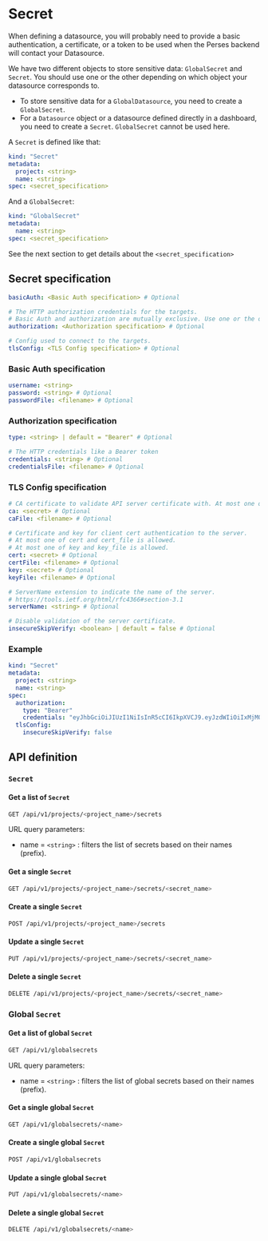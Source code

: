 # Secret

When defining a datasource, you will probably need to provide a basic authentication, a certificate, or a token to be
used when the Perses backend will contact your Datasource.

We have two different objects to store sensitive data: `GlobalSecret` and `Secret`.
You should use one or the other depending on which object your datasource corresponds to.

- To store sensitive data for a `GlobalDatasource`, you need to create a `GlobalSecret`.
- For a `Datasource` object or a datasource defined directly in a dashboard, you need to create a `Secret`. `GlobalSecret` cannot be used here.

A `Secret` is defined like that:

```yaml
kind: "Secret"
metadata:
  project: <string>
  name: <string>
spec: <secret_specification>
```

And a `GlobalSecret`:

```yaml
kind: "GlobalSecret"
metadata:
  name: <string>
spec: <secret_specification>
```

See the next section to get details about the `<secret_specification>`

## Secret specification

```yaml
basicAuth: <Basic Auth specification> # Optional

# The HTTP authorization credentials for the targets.
# Basic Auth and authorization are mutually exclusive. Use one or the other not both at the same time.
authorization: <Authorization specification> # Optional

# Config used to connect to the targets.
tlsConfig: <TLS Config specification> # Optional
```

### Basic Auth specification

```yaml
username: <string>
password: <string> # Optional
passwordFile: <filename> # Optional
```

### Authorization specification

```yaml
type: <string> | default = "Bearer" # Optional

# The HTTP credentials like a Bearer token
credentials: <string> # Optional
credentialsFile: <filename> # Optional
```

### TLS Config specification

```yaml
# CA certificate to validate API server certificate with. At most one of ca and ca_file is allowed.
ca: <secret> # Optional
caFile: <filename> # Optional

# Certificate and key for client cert authentication to the server.
# At most one of cert and cert_file is allowed.
# At most one of key and key_file is allowed.
cert: <secret> # Optional
certFile: <filename> # Optional
key: <secret> # Optional
keyFile: <filename> # Optional

# ServerName extension to indicate the name of the server.
# https://tools.ietf.org/html/rfc4366#section-3.1
serverName: <string> # Optional

# Disable validation of the server certificate.
insecureSkipVerify: <boolean> | default = false # Optional
```

### Example

```yaml
kind: "Secret"
metadata:
  project: <string>
  name: <string>
spec:
  authorization:
    type: "Bearer"
    credentials: "eyJhbGciOiJIUzI1NiIsInR5cCI6IkpXVCJ9.eyJzdWIiOiIxMjM0NTY3ODkwIiwibmFtZSI6IkpvaG4gRG9lIiwiaWF0IjoxNTE2MjM5MDIyfQ.SflKxwRJSMeKKF2QT4fwpMeJf36POk6yJV_adQssw5c"
  tlsConfig:
    insecureSkipVerify: false
```

## API definition

### `Secret`

#### Get a list of `Secret`

```bash
GET /api/v1/projects/<project_name>/secrets
```

URL query parameters:

- name = `<string>` : filters the list of secrets based on their names (prefix).

#### Get a single `Secret`

```bash
GET /api/v1/projects/<project_name>/secrets/<secret_name>
```

#### Create a single `Secret`

```bash
POST /api/v1/projects/<project_name>/secrets
```

#### Update a single `Secret`

```bash
PUT /api/v1/projects/<project_name>/secrets/<secret_name>
```

#### Delete a single `Secret`

```bash
DELETE /api/v1/projects/<project_name>/secrets/<secret_name>
```

### Global `Secret`

#### Get a list of global `Secret`

```bash
GET /api/v1/globalsecrets
```

URL query parameters:

- name = `<string>` : filters the list of global secrets based on their names (prefix).

#### Get a single global `Secret`

```bash
GET /api/v1/globalsecrets/<name>
```

#### Create a single global `Secret`

```bash
POST /api/v1/globalsecrets
```

#### Update a single global `Secret`

```bash
PUT /api/v1/globalsecrets/<name>
```

#### Delete a single global `Secret`

```bash
DELETE /api/v1/globalsecrets/<name>
```
